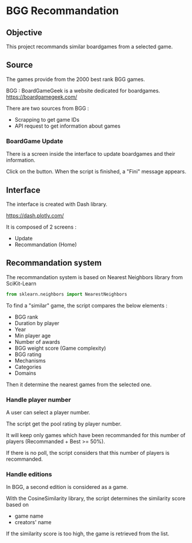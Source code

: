 # BGG Recommandation
 
 ## Objective

 This project recommands similar boardgames from a selected game.

 ## Source

The games provide from the 2000 best rank BGG games.

BGG : BoardGameGeek is a website dedicated for boardgames.
https://boardgamegeek.com/


There are two sources from BGG :
* Scrapping to get game IDs
* API request to get information about games

### BoardGame Update
There is a screen inside the interface to update boardgames and their information.

Click on the button.
When the script is finished, a "Fini" message appears.

## Interface

The interface is created with Dash library.

https://dash.plotly.com/

It is composed of 2 screens :
* Update
* Recommandation (Home)


## Recommandation system

The recommandation system is based on Nearest Neighbors library from SciKit-Learn

```python
from sklearn.neighbors import NearestNeighbors
```

To find a "similar" game, the script compares the below elements :
* BGG rank
* Duration by player
* Year
* Min player age
* Number of awards
* BGG weight score (Game complexity)
* BGG rating
* Mechanisms
* Categories
* Domains

Then it determine the nearest games from the selected one.

### Handle player number

A user can select a player number. 

The script get the pool rating by player number.

It will keep only games which have been recommanded for this number of players (Recommanded + Best >= 50%).

If there is no poll, the script considers that this number of players is recommanded.


### Handle editions

In BGG, a second edition is considered as a game.

With the CosineSimilarity library, the script determines the similarity score based on 
* game name
* creators' name

If the similarity score is too high, the game is retrieved from the list.